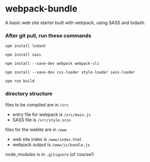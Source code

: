 # webpack-bundle
A basic web site starter built with webpack, using SASS and lodash. 

### After git pull, run these commands

    npm install lodash
     
    npm install sass
     
    npm install --save-dev webpack webpack-cli
     
    npm install --save-dev css-loader style-loader sass-loader
    
    npm run build

### directory structure

files to be compiled are in `/src`
* entry file for webpack is `/src/main.js`
* SASS file is `/src/style.scss`

files for the webite are in `/www`
* web site index is `/www/index.html`
* webpack output is `/www/js/bundle.js`

node_modules is in `.gitignore` (of course!)




